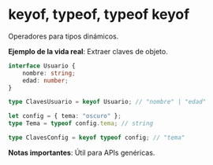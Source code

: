 # keyof, typeof, typeof keyof

Operadores para tipos dinámicos.

**Ejemplo de la vida real**: Extraer claves de objeto.

```typescript
interface Usuario {
    nombre: string;
    edad: number;
}

type ClavesUsuario = keyof Usuario; // "nombre" | "edad"

let config = { tema: "oscuro" };
type Tema = typeof config.tema; // string

type ClavesConfig = keyof typeof config; // "tema"
```

**Notas importantes**: Útil para APIs genéricas.